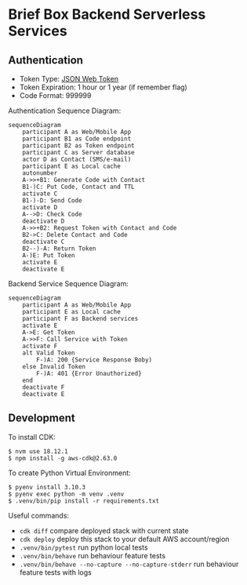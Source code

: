 # Brief Box Backend Serverless Services

## Authentication

- Token Type: [JSON Web Token](https://jwt.io)
- Token Expiration: 1 hour or 1 year (if remember flag)
- Code Format: 999999

Authentication Sequence Diagram:

```mermaid
sequenceDiagram
    participant A as Web/Mobile App
    participant B1 as Code endpoint
    participant B2 as Token endpoint
    participant C as Server database
    actor D as Contact (SMS/e-mail)
    participant E as Local cache
    autonumber
    A->>+B1: Generate Code with Contact
    B1-)C: Put Code, Contact and TTL
    activate C
    B1-)-D: Send Code
    activate D
    A-->D: Check Code
    deactivate D
    A->>+B2: Request Token with Contact and Code
    B2->C: Delete Contact and Code
    deactivate C
    B2--)-A: Return Token
    A-)E: Put Token
    activate E
    deactivate E
```

Backend Service Sequence Diagram:

```mermaid
sequenceDiagram
    participant A as Web/Mobile App
    participant E as Local cache
    participant F as Backend services
    activate E
    A->E: Get Token
    A->>F: Call Service with Token
    activate F
    alt Valid Token
        F-)A: 200 {Service Response Boby)
    else Invalid Token
        F-)A: 401 {Error Unauthorized}
    end
    deactivate F
    deactivate E
```


## Development

To install CDK:

```
$ nvm use 18.12.1
$ npm install -g aws-cdk@2.63.0
```

To create Python Virtual Environment:

```
$ pyenv install 3.10.3
$ pyenv exec python -m venv .venv
$ .venv/bin/pip install -r requirements.txt
```

Useful commands:

 * `cdk diff`         compare deployed stack with current state
 * `cdk deploy`       deploy this stack to your default AWS account/region
 * `.venv/bin/pytest` run python local tests
 * `.venv/bin/behave` run behaviour feature tests
 * `.venv/bin/behave --no-capture --no-capture-stderr` run behaviour feature tests with logs
